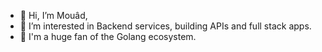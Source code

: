 - 👋 Hi, I’m Mouâd,
- 👀 I’m interested in Backend services, building APIs and full stack apps.
- 🌱 I'm a huge fan of the Golang ecosystem. 

<!---
mouad1994/mouad1994 is a ✨ special ✨ repository because its `README.md` (this file) appears on your GitHub profile.
You can click the Preview link to take a look at your changes.
--->
